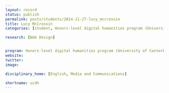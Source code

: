 ```yaml
---
layout: record
status: publish
permalink: posts/students/2014-11-27-lucy_mccrossin
title: Lucy McCrossin
categories: [student, Honors-level digital humanities program (University of Canterbury), Web Design]

research: [Web Design]


program: Honors-level digital humanities program (University of Canterbury)
website: 
twitter:  
image: 

disciplinary_home: [English, Media and Communications]

shortname: ucdh
---
```


